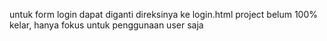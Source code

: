 untuk form login dapat diganti direksinya ke login.html
project belum 100% kelar, hanya fokus untuk penggunaan user saja
